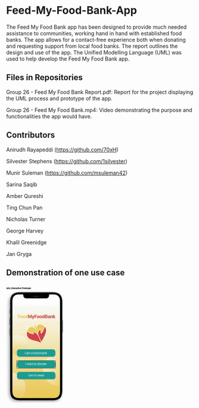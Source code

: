 # Feed-My-Food-Bank-App
The Feed My Food Bank app has been designed to provide much needed assistance to communities, working hand in hand with established food banks. The app allows for a contact-free experience both when donating and requesting support from local food banks. The report outlines the design and use of the app. The Unified Modelling Language (UML) was used to help develop the Feed My Food Bank app.

## Files in Repositories

Group 26 - Feed My Food Bank Report.pdf: Report for the project displaying the UML process and prototype of the app.

Group 26 - Feed My Food Bank.mp4: Video demonstrating the purpose and functionalities the app would have.

## Contributors 

Anirudh Rayapeddi (https://github.com/70xH)

Silvester Stephens (https://github.com/1silvester)

Munir Suleman (https://github.com/msuleman42)

Sarina Saqib 

Amber Qureshi 

Ting Chun Pan

Nicholas Turner

George Harvey

Khalil Greenidge

Jan Gryga

## Demonstration of one use case
![](https://github.com/msuleman42/Feed-My-Food-Bank-App/blob/main/Kapture%202021-09-30%20at%2020.48.36.gif)

